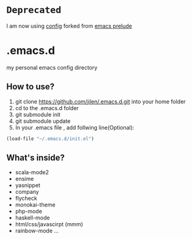 `Deprecated`
==========
I am now using [config](https://github.com/jilen/prelude) forked from [emacs prelude](https://github.com/bbatsov/prelude)


.emacs.d
========

my personal emacs config directory

How to use?
--------
1. git clone https://github.com/jilen/.emacs.d.git into your home folder
2. cd to the .emacs.d folder
3. git submodule init
4. git submodule update
5. In your .emacs file , add follwing line(Optional):

```lisp
(load-file "~/.emacs.d/init.el")
```

What's inside?
--------
-    scala-mode2
-    ensime
-    yasnippet
-    company
-    flycheck
-    monokai-theme
-    php-mode
-    haskell-mode
-    html/css/javascirpt (mmm)
-    rainbow-mode
...

